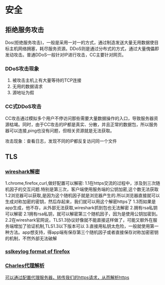# 安全

## 拒绝服务攻击

Dos(拒绝服务攻击)，一般是采用一对一的方式，通过制造发送大量无用数据使目标主机网络拥塞，耗尽服务资源。DDoS则是通过分布式的方式，通过大量傀儡即发动攻击。普通DDoS一般针对IP进行攻击，CC主要针对网页。

### DDoS攻击现象

1. 被攻击主机上有大量等待的TCP连接
2. 无用的数据请求
3. 源地址为假

### CC式DDoS攻击

CC攻击通过模拟多个用户不停访问那些需要大量数据操作的入口，导致服务器资源枯竭。同时，由于CC攻击的IP都是真实、分散，并且正常的数据包，所以服务器可以连接,ping也没有问题，但相关资源就是无法获取。

攻击现象：查看日志，发现不同的IP都反复访问同一个文件

## TLS

### [wireshark解密](https://wiki.wireshark.org/TLS#using-the-pre-master-secret)

1.chrome,firefox,curl,做好配置可以解密:
1.1在https交流的过程中，涉及到三次随机因子的交互问题.特别是第三次，客户端使用服务端的公钥加密,这个数无法获取
1.2浏览器可以获取,是因为这个随机因子就是浏览器产生的.所以浏览器直接就可以生成对称加密的密钥，然后存起来，我们就可以用这个解密https了
1.3而如果是app生成，他不存，从外部无法获取,wireshark抓到包也无法解密
2.拥有rsa私钥可以解密
2.1拥有rsa私钥，就可以解密第三个随机因子，因为是使用公钥加密到。
2.2在wireshark官网说，TLS1.3协议好像就不能直接这样做了，可能又额外在服务端增加了验证机制,TLS1.3以下版本可以
3.直接用私钥太危险，一般就使用第一种方法。app想支持，得app端有保存第三个随机因子或者直接保存对称加密密钥的机制，不然外部无法破解

### [sslkeylog format of firefox](https://firefox-source-docs.mozilla.org/security/nss/legacy/key_log_format/index.html)

### [Charles代理解析](https://www.charlesproxy.com/latest-release/download.do)

[可以通过配置代理服务器，转传我们的https请求，从而解析https](https://zhuanlan.zhihu.com/p/399445161)
